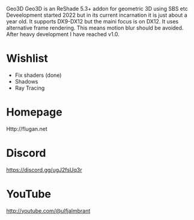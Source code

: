  Geo3D
Geo3D is an ReShade 5.3+ addon for geometric 3D using SBS etc
Deveelopment started 2022 but in its current incarnation it is just about a year old.
It supports DX9-DX12 but the maini focus is on DX12.
It uses alternative frame rendering.
This means motion blur should be avoided.
After heavy development I have reached v1.0.

# Wishlist
- Fix shaders (done)
- Shadows
- Ray Tracing

# Homepage
Http://flugan.net

# Discord
https://discord.gg/ugJ2fsUq3r

# YouTube
http://youtube.com/@ulfjalmbrant
